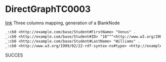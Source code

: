 # DirectGraphTC0003
[link](https://www.w3.org/TR/rdb2rdf-test-cases/#DirectGraphTC0003)
Three columns mapping, generation of a BlankNode

```diff
_:cb0 <http://example.com/base/Student#FirstName> "Venus" .
_:cb0 <http://example.com/base/Student#ID> "10"^^<http://www.w3.org/2001/XMLSchema#integer> .
_:cb0 <http://example.com/base/Student#LastName> "Williams" .
_:cb0 <http://www.w3.org/1999/02/22-rdf-syntax-ns#type> <http://example.com/base/Student> .
```

SUCCES